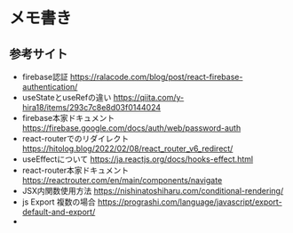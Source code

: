 # メモ書き

## 参考サイト

- firebase認証  https://ralacode.com/blog/post/react-firebase-authentication/
- useStateとuseRefの違い  https://qiita.com/y-hira18/items/293c7c8e8d03f0144024
- firebase本家ドキュメント  https://firebase.google.com/docs/auth/web/password-auth
- react-routerでのリダイレクト  https://hitolog.blog/2022/02/08/react_router_v6_redirect/
- useEffectについて  https://ja.reactjs.org/docs/hooks-effect.html
- react-router本家ドキュメント  https://reactrouter.com/en/main/components/navigate
- JSX内関数使用方法  https://nishinatoshiharu.com/conditional-rendering/
- js Export 複数の場合  https://prograshi.com/language/javascript/export-default-and-export/
- 
